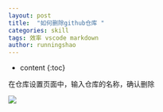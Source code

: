 ```yaml
---
layout: post
title:  "如何删除github仓库 "
categories: skill
tags: 效率 vscode markdown
author: runningshao
---
```


* content
{:toc}

在仓库设置页面中，输入仓库的名称，确认删除

![](https://images0.cnblogs.com/i/601232/201404/212148534511132.jpg)




